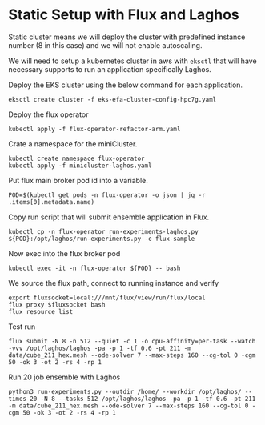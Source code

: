 # Static Setup with Flux and Laghos
Static cluster means we will deploy the cluster with predefined instance number (8 in this case) and we will not enable autoscaling.

We will need to setup a kubernetes cluster in aws with `eksctl` that will have necessary supports to run an application specifically Laghos.

Deploy the EKS cluster using the below command for each application.
```console
eksctl create cluster -f eks-efa-cluster-config-hpc7g.yaml
```

Deploy the flux operator
```console
kubectl apply -f flux-operator-refactor-arm.yaml
```

Crate a namespace for the miniCluster.
```console
kubectl create namespace flux-operator
kubectl apply -f minicluster-laghos.yaml
```

Put flux main broker pod id into a variable. 
```console
POD=$(kubectl get pods -n flux-operator -o json | jq -r .items[0].metadata.name)
```

Copy run script that will submit ensemble application in Flux.
```console
kubectl cp -n flux-operator run-experiments-laghos.py ${POD}:/opt/laghos/run-experiments.py -c flux-sample
```

Now exec into the flux broker pod
```console
kubectl exec -it -n flux-operator ${POD} -- bash
```

We source the flux path, connect to running instance and verify
```console
export fluxsocket=local:///mnt/flux/view/run/flux/local
flux proxy $fluxsocket bash
flux resource list
```

Test run
```console
flux submit -N 8 -n 512 --quiet -c 1 -o cpu-affinity=per-task --watch -vvv /opt/laghos/laghos -pa -p 1 -tf 0.6 -pt 211 -m data/cube_211_hex.mesh --ode-solver 7 --max-steps 160 --cg-tol 0 -cgm 50 -ok 3 -ot 2 -rs 4 -rp 1
```
Run 20 job ensemble with Laghos
```console
python3 run-experiments.py --outdir /home/ --workdir /opt/laghos/ --times 20 -N 8 --tasks 512 /opt/laghos/laghos -pa -p 1 -tf 0.6 -pt 211 -m data/cube_211_hex.mesh --ode-solver 7 --max-steps 160 --cg-tol 0 -cgm 50 -ok 3 -ot 2 -rs 4 -rp 1
```